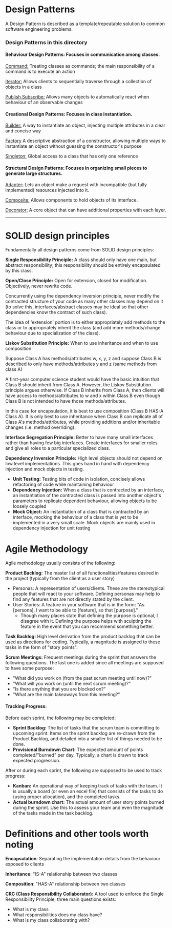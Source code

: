 # Design Patterns

A Design Pattern is described as a template/repeatable solution to common software engineering problems.

### Design Patterns in this directory


#### Behaviour Design Patterns: Focuses in communication among classes.

[Command:](./Command) Treating classes as commands; the main responsibility of a command is to execute an action

[Iterator:](./Iterator) Allows clients to sequentially traverse through a collection of objects in a class

[Publish Subscribe:](./publishSubscribe) Allows many objects to automatically react when behaviour of an observable changes


#### Creational Design Patterns: Focuses in class instantiation.

[Builder:](./Builder) A way to instantiate an object, injecting multiple attributes in a clear and concise way

[Factory](./Factory) A descriptive abstraction of a constructor, allowing multiple ways to instantiate an object without guessing the constructor's purpose

[Singleton:](./Singleton) Global access to a class that has only one reference

#### Structural Design Patterns: Focuses in organizing small pieces to generate large structures.

[Adapter:](./Adapter) Lets an object make a request with incompatible (but fully implemented) resources injected into it.

[Composite:](./Composite) Allows components to hold objects of its interface.

[Decorator:](./Decorator) A core object that can have additional properties with each layer.

---

# SOLID design principles

Fundamentally all design patterns come from SOLID design principles:

**Single Responsibility Principle:** A class should only have one main, but abstract responsibility; this responsibility should be entirely encapsulated by this class.

**Open/Close Principle:** Open for extension, closed for modification. Objectively, never rewrite code.

Concurrently using the dependency inversion principle, never modify the contracted structure of your code as many other classes may depend on it (to solve this, interfaces/abstract classes may be ideal so that other dependencies know the contract of such class).

The idea of 'extension' portion is to either appropriately add methods to the class or to appropriately inherit the class (and add more methods/change behaviour due to specialization of the class).

**Liskov Substitution Principle:** When to use inheritance and when to use composition

Suppose Class A has methods/attributes w, x, y, z and suppose Class B is described to only have methods/attributes y and z (same methods from class A)

A first-year computer science student would have the basic intuition that Class B should inherit from Class A. However, the Liskov Substitution principle argues otherwise. If Class B inherits from Class A, then clients will have access to methods/attributes to w and x within Class B even though Class B is not intended to have those methods/attributes.

In this case for encapsulation, it is best to use composition (Class B HAS-A Class A). It is only best to use inheritance when Class B can replicate all of Class A's methods/attributes, while providing additions and/or inheritable changes (i.e. method overriding).

**Interface Segregation Principle:** Better to have many small interfaces rather than having few big interfaces. Create interfaces for smaller roles and give all roles to a particular specialized class.

**Dependency Inversion Principle:** High level objects should not depend on low level implementations. This goes hand in hand with dependency injection and mock objects in testing.

* **Unit Testing:** Testing bits of code in isolation, concisely allows refactoring of code while maintaining behaviour
* **Dependency Injection:** When a class that is contracted by an interface, an instantiation of the contracted class is passed into another object's parameters to replicate dependent behaviour, allowing objects to be loosely coupled
* **Mock Object:** An instantiation of a class that is contracted by an interface, mocking the behaviour of a class that is yet to be implemented in a very small scale. Mock objects are mainly used in dependency injection for unit testing

# Agile Methodology

Agile methodology usually consists of the following:

**Product Backlog:** The master list of all functionalities/features desired in the project (typically from the client as a user story)
  * Personas: A representation of users/clients. These are the stereotypical people that will react to your software. Defining personas may help to find any features that are not directly stated by the client.
  * User Stories: A feature in your software that is in the form: "As [persona], I want to be able to [feature], so that [purpose]."
    * Though many places state that defining the purpose is optional, I disagree with it. Defining the purpose helps with sculpting the feature in the event that you can recommend something better.

**Task Backlog:** High level derivation from the product backlog that can be used as directions for coding. Typically, a magnitude is assigned to these tasks in the form of "story points".

**Scrum Meetings:** Frequent meetings during the sprint that answers the following questions. The last one is added since all meetings are supposed to have some purpose:
  * "What did you work on (from the past scrum meeting until now)?"
  * "What will you work on (until the next scrum meeting)?"
  * "Is there anything that you are blocked on?"
  * "What are the main takeaways from this meeting?"

#### Tracking Progress:
Before each sprint, the following may be completed:
* **Sprint Backlog:** The list of tasks that the scrum team is committing to upcoming sprint. Items on the sprint backlog are re-drawn from the Product Backlog, and detailed into a smaller list of things needed to be done.
* **Provisional Burndown Chart:** The expected amount of points completed/"burned" per day. Typically, a chart is drawn to track expected progression.

After or during each sprint, the following are supposed to be used to track progress:
* **Kanban:** An operational way of keeping track of tasks with the team. It is usually a board (or even an excel file) that consists of the tasks to do (using proper allocation), and the completed tasks.
* **Actual burndown chart:** The actual amount of user story points burned during the sprint. Use this to assess your team and even the magnitude of the tasks made in the task backlog.

# Definitions and other tools worth noting

**Encapsulation**: Separating the implementation details from the behaviour exposed to clients

**Inheritance**: "IS-A" relationship between two classes

**Composition**: "HAS-A" relationship between two classes

**CRC (Class Responsibility Collaborator):** A tool used to enforce the Single Responsibility Principle; three main questions exists:
* What is my class
* What responsibilities does my class have?
* What is my class collaborating with?
